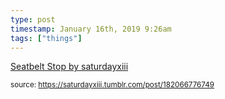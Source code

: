 ```yaml
---
type: post
timestamp: January 16th, 2019 9:26am
tags: ["things"]
---
```

<a href=" https://href.li/?https://www.thingiverse.com/make:595654">
                        Seatbelt Stop by saturdayxiii                    </a>
                
                
                
                                
<small>source: https://saturdayxiii.tumblr.com/post/182066776749</small>